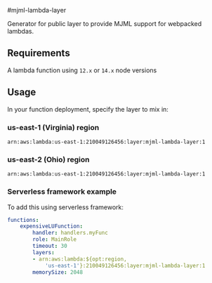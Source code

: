 #mjml-lambda-layer

Generator for public layer to provide MJML support for webpacked lambdas. 

## Requirements
A lambda function using `12.x` or `14.x` node versions
## Usage
In your function deployment, specify the layer to mix in:

### us-east-1 (Virginia) region
```
arn:aws:lambda:us-east-1:210049126456:layer:mjml-lambda-layer:1
```

### us-east-2 (Ohio) region
```
arn:aws:lambda:us-east-1:210049126456:layer:mjml-lambda-layer:1
```

### Serverless framework example
To add this using serverless framework:
```yml
functions:
    expensiveLUFunction:
        handler: handlers.myFunc
        role: MainRole
        timeout: 30
        layers:
        - arn:aws:lambda:${opt:region,
            'us-east-1'}:210049126456:layer:mjml-lambda-layer:1
        memorySize: 2048
```
